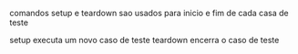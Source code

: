 comandos setup e teardown sao usados para inicio e fim de cada casa de teste

setup executa um novo caso de teste 
teardown encerra o caso de teste
